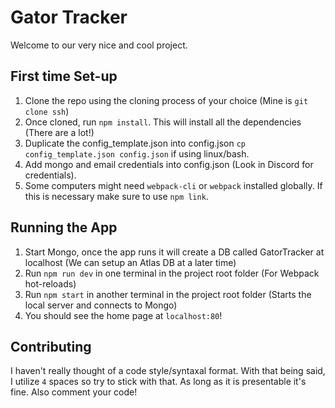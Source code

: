 # Gator Tracker
Welcome to our very nice and cool project.

## First time Set-up
1. Clone the repo using the cloning process of your choice (Mine is `git clone ssh`)
2. Once cloned, run `npm install`. This will install all the dependencies (There are a lot!)
3. Duplicate the config_template.json into config.json `cp config_template.json config.json` if using linux/bash.
4. Add mongo and email credentials into config.json (Look in Discord for credentials).
5. Some computers might need `webpack-cli` or `webpack` installed globally. If this is necessary make sure to use `npm link`.

## Running the App
1. Start Mongo, once the app runs it will create a DB called GatorTracker at localhost (We can setup an Atlas DB at a later time)
2. Run `npm run dev` in one terminal in the project root folder (For Webpack hot-reloads)
3. Run `npm start` in another terminal in the project root folder (Starts the local server and connects to Mongo)
4. You should see the home page at `localhost:80`!

## Contributing
I haven't really thought of a code style/syntaxal format. With that being said, I utilize `4` spaces so try to stick with that. As long as it is presentable it's fine. Also comment your code!
